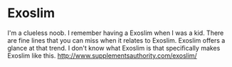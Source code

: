 # Exoslim
I'm a clueless noob. I remember having a Exoslim when I was a kid. There are fine lines that you can miss when it relates to Exoslim. Exoslim offers a glance at that trend. I don't know what Exoslim is that specifically makes Exoslim like this. http://www.supplementsauthority.com/exoslim/
